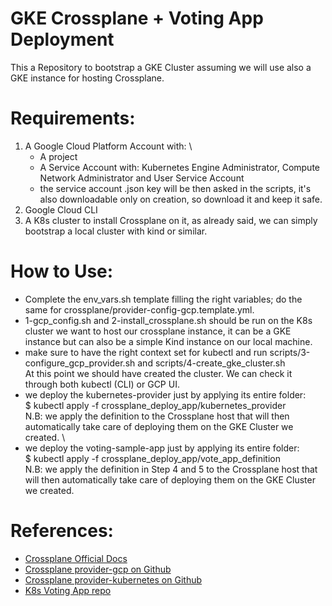 GKE Crossplane + Voting App Deployment
=======================================

This a Repository to bootstrap a GKE Cluster assuming we will use also a GKE instance for hosting Crossplane.

Requirements:
============
1) A Google Cloud Platform Account with: \
    - A project
    - A Service Account with: Kubernetes Engine Administrator, Compute Network Administrator and User Service Account
    - the service account .json key will be then asked in the scripts, it's also downloadable only on creation, so download it and keep it safe.
2) Google Cloud CLI 
3) A K8s cluster to install Crossplane on it, as already said, we can simply bootstrap a local cluster with kind or similar.

How to Use:
==========
- Complete the env_vars.sh template filling the right variables; do the same for crossplane/provider-config-gcp.template.yml. 
- 1-gcp_config.sh and 2-install_crossplane.sh should be run on the K8s cluster we want to host our crossplane instance, it can be a GKE instance but can also be a simple Kind instance on our local machine. 
- make sure to have the right context set for kubectl and run scripts/3-configure_gcp_provider.sh and scripts/4-create_gke_cluster.sh \
  At this point we should have created the cluster. We can check it through both kubectl (CLI) or GCP UI. 
- we deploy the kubernetes-provider just by applying its entire folder: \
$ kubectl apply -f crossplane_deploy_app/kubernetes_provider \
  N.B: we apply the definition to the Crossplane host that will then automatically take care of deploying them on the GKE Cluster we created. \
- we deploy the voting-sample-app just by applying its entire folder: \
  $ kubectl apply -f crossplane_deploy_app/vote_app_definition \
  N.B: we apply the definition in Step 4 and 5 to the Crossplane host that will then automatically take care of deploying them on the GKE Cluster we created.


References:
===========
* [Crossplane Official Docs](https://crossplane.io/docs/v1.7/)
* [Crossplane provider-gcp on Github](https://github.com/crossplane/provider-gcp)
* [Crossplane provider-kubernetes on Github](https://github.com/crossplane-contrib/provider-kubernetes)
* [K8s Voting App repo](https://github.com/dockersamples/example-voting-app)